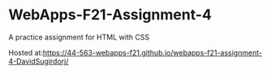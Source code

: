 # WebApps-F21-Assignment-4
A practice assignment for HTML with CSS

Hosted at:https://44-563-webapps-f21.github.io/webapps-f21-assignment-4-DavidSugirdorj/
